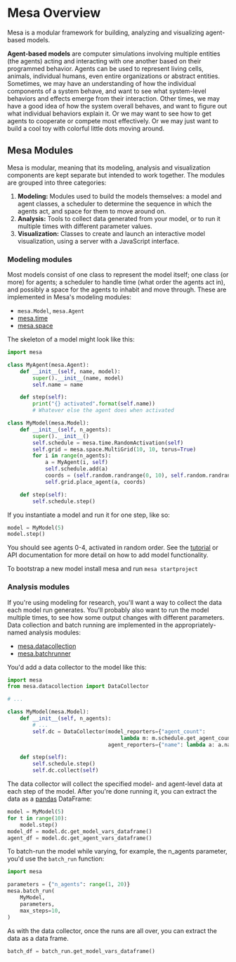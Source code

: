 # Mesa Overview

Mesa is a modular framework for building, analyzing and visualizing agent-based models.

**Agent-based models** are computer simulations involving multiple entities (the agents) acting and interacting with one another based on their programmed behavior. Agents can be used to represent living cells, animals, individual humans, even entire organizations or abstract entities. Sometimes, we may have an understanding of how the individual components of a system behave, and want to see what system-level behaviors and effects emerge from their interaction. Other times, we may have a good idea of how the system overall behaves, and want to figure out what individual behaviors explain it. Or we may want to see how to get agents to cooperate or compete most effectively. Or we may just want to build a cool toy with colorful little dots moving around.

## Mesa Modules

Mesa is modular, meaning that its modeling, analysis and visualization components are kept separate but intended to work together. The modules are grouped into three categories:

1. **Modeling:** Modules used to build the models themselves: a model and agent classes, a scheduler to determine the sequence in which the agents act, and space for them to move around on.
2. **Analysis:** Tools to collect data generated from your model, or to run it multiple times with different parameter values.
3. **Visualization:** Classes to create and launch an interactive model visualization, using a server with a JavaScript interface.

### Modeling modules

Most models consist of one class to represent the model itself; one class (or more) for agents; a scheduler to handle time (what order the agents act in), and possibly a space for the agents to inhabit and move through. These are implemented in Mesa's modeling modules:

- `mesa.Model`, `mesa.Agent`
- [mesa.time](apis/time)
- [mesa.space](apis/space)

The skeleton of a model might look like this:

```python
import mesa

class MyAgent(mesa.Agent):
    def __init__(self, name, model):
        super().__init__(name, model)
        self.name = name

    def step(self):
        print("{} activated".format(self.name))
        # Whatever else the agent does when activated

class MyModel(mesa.Model):
    def __init__(self, n_agents):
        super().__init__()
        self.schedule = mesa.time.RandomActivation(self)
        self.grid = mesa.space.MultiGrid(10, 10, torus=True)
        for i in range(n_agents):
            a = MyAgent(i, self)
            self.schedule.add(a)
            coords = (self.random.randrange(0, 10), self.random.randrange(0, 10))
            self.grid.place_agent(a, coords)

    def step(self):
        self.schedule.step()
```

If you instantiate a model and run it for one step, like so:

```python
model = MyModel(5)
model.step()
```

You should see agents 0-4, activated in random order. See the [tutorial](tutorials/intro_tutorial) or API documentation for more detail on how to add model functionality.

To bootstrap a new model install mesa and run `mesa startproject`

### Analysis modules

If you're using modeling for research, you'll want a way to collect the data each model run generates. You'll probably also want to run the model multiple times, to see how some output changes with different parameters. Data collection and batch running are implemented in the appropriately-named analysis modules:

- [mesa.datacollection](apis/datacollection)
- [mesa.batchrunner](apis/batchrunner)

You'd add a data collector to the model like this:

```python
import mesa
from mesa.datacollection import DataCollector

# ...

class MyModel(mesa.Model):
    def __init__(self, n_agents):
        # ...
        self.dc = DataCollector(model_reporters={"agent_count":
                                    lambda m: m.schedule.get_agent_count()},
                                agent_reporters={"name": lambda a: a.name})

    def step(self):
        self.schedule.step()
        self.dc.collect(self)
```

The data collector will collect the specified model- and agent-level data at each step of the model. After you're done running it, you can extract the data as a [pandas](http://pandas.pydata.org/) DataFrame:

```python
model = MyModel(5)
for t in range(10):
    model.step()
model_df = model.dc.get_model_vars_dataframe()
agent_df = model.dc.get_agent_vars_dataframe()
```

To batch-run the model while varying, for example, the n_agents parameter, you'd use the `batch_run` function:

```python
import mesa

parameters = {"n_agents": range(1, 20)}
mesa.batch_run(
    MyModel,
    parameters,
    max_steps=10,
)
```

As with the data collector, once the runs are all over, you can extract the data as a data frame.

```python
batch_df = batch_run.get_model_vars_dataframe()
```
